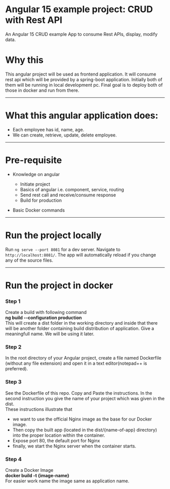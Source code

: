 # Angular 15 example project: CRUD with Rest API

An Angular 15 CRUD example App to consume Rest APIs, display, modify data.

# Why this
This angular project will be used as frontend application. It will consume rest api which will be provided by a spring-boot application. Initially both of them will be running in local development pc. Final goal is to deploy both of those in docker and run from there.  

- - - -
# What this angular application does:
- Each employee has id, name, age.
- We can create, retrieve, update, delete employee.

- - - -
# Pre-requisite
- Knowledge on angular
  - Initiate project
  - Basics of angular i.e. component, service, routing
  - Send rest call and receive/consume response
  - Build for production
    
- Basic Docker commands
  
- - - - 
# Run the project locally
Run `ng serve --port 8081` for a dev server. Navigate to `http://localhost:8081/`. The app will automatically reload if you change any of the source files.

- - - -
# Run the project in docker
### Step 1
   Create a build with following command </br>
     **ng build --configuration production**  </br>
  This will create a dist folder in the working directory and inside that there will be another folder containing build distribution of application. Give a 
meaningfull name. We will be using it later.  </br>
  
### Step 2
  In the root directory of your Angular project, create a file named Dockerfile (without any file extension) and open it in a text editor(notepad++ is preferred).

### Step 3
  See the Dockerfile of this repo. Copy and Paste the instructions. In the second instruction you give the name of your project which was given in the dist. </br>
  These instructions illustrate that 
  - we want to use the official Nginx image as the base for our Docker image.
  - Then copy the built app (located in the dist/{name-of-app} directory) into the proper location within the container.
  - Expose port 80, the default port for Nginx
  - finally, we start the Nginx server when the container starts.

### Step 4
  Create a Docker Image  </br>
   **docker build -t {image-name}**  </br>
  For easier work name the image same as application name.  </br>

  

 

